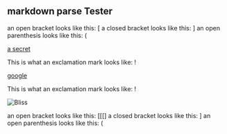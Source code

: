 ## markdown parse Tester

an open bracket looks like this: [
a closed bracket looks like this: ]
an open parenthesis looks like this: (

[a secret](https://www.youtube.com/watch?v=dQw4w9WgXcQ)

This is what an exclamation mark looks like: !

[google](https://www.google.com/)

This is what an exclamation mark looks like: !

![Bliss](https://upload.wikimedia.org/wikipedia/en/2/27/Bliss_%28Windows_XP%29.png)

an open bracket looks like this: [[[]
a closed bracket looks like this: ]
an open parenthesis looks like this: (